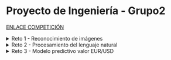 # Proyecto de Ingeniería - Grupo2

[ENLACE COMPETICIÓN](https://nuwe.io/dev/competitions/reto-ensena-oracle-espana)

<details>
  <summary>Reto 1 - Reconocimiento de imágenes</summary>
  En 2024, NUWE unirá tecnología y restauración lanzando en España la cadena de restaurantes del futuro: “NUWE EVA”. En “NUWE EVA" podrás elegir de entre un gran abanico de deliciosos platos que a simple vista parecerán la típica comida fast food, pero que estarán elaborados con los mejores ingredientes para que puedas disfrutar del mejor sabor y de la mejor calidad. Estarás comiendo en el restaurante healthy del momento. Y eso no es todo. Nuestro robot y talentoso camarero, “EVA”, os atenderá con gusto para ofreceros la mejor experiencia. (Caso ficticio)

  ## 🎯 Objetivo:
  Crea una clasificación de alimentos que estén o estarán presentes en nuestra carta, para que nuestro robot “EVA” pueda detectar lo que pedirán los comensales. Aquí tienes el data set para el desarrollo de tu reto.

  ## 💯 Evaluación:
  La evaluación y puntuación de este primer reto se evaluará con el criterio de F1-score macro.

  Está permitido tanto el entrenamiento manual del modelo como el transfer learning. El uso de datos externos puede ser penalizado.

  ## ✅ Formato de entrega
  Para el archivo que tiene que enviar le presentamos una plantilla de ejemplo de cómo tiene que ser el JSON:

  JSON template: https://storage.googleapis.com/challenges_events/01_2023/Vueling/Data/Vueling_F1/template.json

  En este fichero JSON es muy importante aclarar lo siguiente: Debes indicar la clave objetivo de cómo se visualiza; el valor será el JSON de los resultados del modelo de predicción. En estas predicciones la clave corresponderá a la fila con el idx_test y el valor será la predicción realizada por tu modelo.
</details>
<details>
  <summary>Reto 2 - Procesamiento del lenguaje natural</summary>
  
  ## ℹ️ Contexto
  “NUWE EVA”, la cadena de restauración fast food y healthy, sigue creciendo y queremos dar un paso más para mejorar y ofrecer el mejor servicio posible a nuestros clientes.

  Queremos evolucionar y ofrecer nuevas capacidades a nuestro robot y talentoso camarero, “EVA”, añadiendo la función de poder detectar, a través de frases y palabras utilizadas por los comensales, el grado de satisfacción de los platos probados y así ver qué platos y productos han gustado más o menos a los clientes.

  Nuestro robot ya sabe detectar lo que pedirán los comensales según los productos elegidos. Ahora queremos saber cuál es el feedback de cada cliente para detectar si le ha gustado o no el plato servido.
Dataset

  Para este reto, dispondrás de 2 CSVs: Train y Test. Como sus nombres indican, el primero te servirá para entrenar tu modelo de clasificación y el test para saber a qué etiqueta pertenecen. Contarás con los siguientes atributos para poder realizar las clasificaciones:

    train_idx/test_idx: Identificador de texto.
    text: revisar los datos para clasificar si son positivos o negativos.
    label: integer representation of the sentiment
    label_text: text of the sentiment

  Hay dos archivos descargables:

  - train.csv: [Descargar train.csv](https://storage.googleapis.com/challenges_events/03_2023/Oracle%202nd%20Reto/Data/train.csv)
  - test.csv: [Descargar test.csv](https://storage.googleapis.com/challenges_events/03_2023/Oracle%202nd%20Reto/Data/test.csv)


  ## 📖 Tareas
  Crea un modelo predictivo de clasificación para poder ordenar y o catalogar las reseñas. Primero entrena tu modelo con las reseñas de entrenamiento. Una vez tengas el modelo que maximice la puntuación F1 (macro.), utiliza las reseñas de prueba como entrada para tu modelo.

  ## ✅ Formato de entrega
  Para el archivo que tiene que enviar le presentamos una plantilla de ejemplo de cómo tiene que ser el JSON:

  JSON template: https://storage.googleapis.com/challenges_events/03_2023/Oracle%202nd%20Reto/Data/template.json

  En este fichero JSON es muy importante aclarar lo siguiente: Debes indicar la clave objetivo de cómo se visualiza; el valor será el JSON de los resultados del modelo de predicción. En estas predicciones la clave corresponderá a la fila con el idx_test y el valor será la predicción realizada por tu modelo.
  
  ⚠️ CONDICIONES PARA QUE SU SOLUCIÓN SEA EVALUADA CORRECTAMENTE:
  
  Su repositorio debe ser público.

  Tu repositorio debe estar en la rama 'main'. Si creaste tu repo desde VSCode y tu rama principal superior es 'master'. Necesitas crear una rama llamada 'main' y mover todo a esta rama.

  Dentro de tu repositorio debe estar el archivo 'predictions.json'.

  Si tu enlace termina en '.git' quita el '.git' de la url y pégalo.

  👍 Link correcto: https://github.com/CarlosIbCu/example_se
  
  👎 Link incorrecto: https://github.com/CarlosIbCu/example_se.git

  ## 💯 Evaluación
  La evaluación y puntuación de este segundo reto se evaluará también con el criterio de F1-score macro.

  Está permitido tanto el entrenamiento manual del modelo como el transfer learning. El uso de datos externos puede ser penalizado.
</details>
<details>
  <summary>Reto 3 - Modelo predictivo valor EUR/USD</summary>
  
  ## ➡️ Contexto:

NUWE EVA es una cadena de restaurantes innovadora y disruptiva que emplea robots para realizar todas las tareas humanas. Además de esta característica única, también buscan diferenciarse de los demás restaurantes en la forma en que asignan los precios a su carta. Han decidido vincular los precios del menú a las fluctuaciones del mercado de divisas, específicamente en el valor EUR/USD.

Si bien esta estrategia de pricing tiene el potencial de atraer a muchos comensales curiosos, también presenta un riesgo significativo para la estabilidad del negocio debido a la imprevisibilidad de los ingresos.

## 📄 Dataset:

Para este reto tendréis dos archivos descargables: un 'training_set.csv' y 'testing_set.csv'. El primero se debe emplear para el entrenamiento del modelo, y el segundo para introducirlo como input a tu modelo y entregar las predicciones. Abajo los parámetros que hay tener en cuenta:

- Time: Indica la fecha y hora en la que se registró el precio del par de divisas EUR/USD. Esto es fundamental para analizar las fluctuaciones y tendencias del mercado en diferentes períodos de tiempo.

- Open: Representa el precio de apertura del par EUR/USD en el período de tiempo especificado. Es el primer precio registrado al comienzo de dicho intervalo, como una hora, un día o una semana.

- High: Muestra el precio más alto alcanzado por el par EUR/USD durante el período de tiempo analizado. Este valor es útil para identificar los niveles de resistencia en el análisis técnico.

- Low: Refleja el precio más bajo alcanzado por el par EUR/USD en el período de tiempo estudiado. Este valor es relevante para determinar los niveles de soporte en el análisis técnico.

- Close: Indica el precio de cierre del par EUR/USD en el período de tiempo especificado. Es el último precio registrado antes de que finalice dicho intervalo, proporcionando una idea de cómo terminó la sesión de negociación.

- Volume: Muestra la cantidad de unidades de EUR/USD negociadas durante el período. El volumen puede ayudar a identificar la fuerza de una tendencia o confirmar la validez de un movimiento de precios.

- Label: Es la clase que les permitirá predecir ciertas dinámicas del mercado, permitiéndoles así estimar los márgenes de beneficio que tendrán en sus menús con antelación. Esta será la variable que se tendrá que predecir en el dataset de test.

Hay dos archivos descargables:

- training_set.csv: [Descargar training_set.csv.](https://challenges-asset-files.s3.us-east-2.amazonaws.com/0-challenges_data/2023_04/Oracle_3rd_challenge/training_set.csv)
- testing_set.csv: Se trata de una tabla que relaciona el EUR/USD del conjunto de datos de prueba con los atributos descritos anteriormente, excepto la etiqueta. [Descargar testing_set.csv](https://challenges-asset-files.s3.us-east-2.amazonaws.com/0-challenges_data/2023_04/Oracle_3rd_challenge/testing_set.csv)


## 🎯 Objetivo:

Crea un modelo predictivo de clasificación para poder entender las dinámicas de movimiento del EUR/USD, únicamente en base a valores del pasado y presente y por último integra el uso de APEX en el mismo.

1. Realiza un análisis exploratorio de los datos empleando APEX.

2. Crea un modelo predictivo que maximice la puntuación F1-score (macro). Entrenando tu modelo con el dataset de training (trainig_test.csv), y efectuando las predicciones sobre el dataset de testing (testing_set.csv).

3. Crea una presentación (máx 9 slides) con la siguiente estructura:
- Portada.
- Análisis exploratorio de los datos: Resumen y visualizaciones clave.
- Preprocesamiento de los datos: Pasos principales y criterios utilizados.
- Modelos y técnicas de predicción: Modelos seleccionados y justificación.
- Entrenamiento, validación y resultados: Proceso y métricas principales.
- Conclusiones.

Se pueden usar fuentes de datos externas para la resolución del reto, como por ejemplo datos históricos de tweets, noticias, etc.

IMPORTANTE:
Hay que tener cuidado de no incurrir en el look-ahead bias. Esto será penalizado. El modelo solo puede utilizar valores actuales (t) o pasados (t-1,...t-n) como elementos predictivos. Si el modelo emplea datos futuros, es decir (t+n), el modelo estaría accediendo a información futura, por lo que la predicción no será válida.

EJEMPLO:
Para predecir el label del día 18 de Mayo de 2018, el modelo tan solo podrá usar las variables de predicción referentes al 18 de Mayo de 2018 y de los días previos (17,16,15... de Mayo de 2018).

Os dejamos un vídeo con trucos para el desarrollo del tercer reto, de la mano de Joan Itarte, Technical Manager - Emerging Technology en Oracle España: [VER VÍDEO (ESP)](https://videohub.oracle.com/media/t/1_vwnhlwt2)

## ℹ️ APEX:

Pasos para solicitar un workspace en APEX: Los equipos participantes del reto deberán cursar los siguientes pasos para acceder a la prueba gratuita de APEX y solicitar un workspace:

- Acceder URL: https://apex.oracle.com/es/
- Seleccionar opción “Comenzar prueba gratuita hoy mismo”.
- Solicitar un espacio de trabajo gratuito en apex.oracle.com .
- Identificar nombre, apellido, correo electrónico, nombre del workspace
- Responder cuestionario.
- Submit Request
- Acceder correo electrónico identificado para realizar el “cambio de contraseña” y acceder al workspace generado.

Aquí tenéis un video explicativo de los pasos a seguir para solicitar workspace en APEX: VER VÍDEO (ENG) . SQL para crear la tabla:

CREATE TABLE RELACION_EUR_USD(  "ID" NUMBER NOT NULL ENABLE,
      "TIME" TIMESTAMP (6) NOT NULL ENABLE,      
      "OPEN" NUMBER,
      "HIGH" NUMBER,
      "LOW" NUMBER,
      "CLOSE" NUMBER,
      "VOLUME" NUMBER,
      "LABEL" NUMBER,
      CONSTRAINT "RELACION_EUR_USD_PK" PRIMARY KEY ("ID")
USING INDEX ENABLE
) ;

## ✅ Formato de entrega:

Debe de haber al menos los siguientes 3 archivos:

1. Archivo predictions.json
   
   Las predicciones del dataset 'testing_set.csv' deben estar en un archivo JSON llamado predictions.json, un ejemplo se puede encontrar en el siguiente link.
   
   En este fichero de predicciones, en formato json, cada fila corresponderá al valor predicho del test_idx , es decir, si el primer valor es un 2 significa que este 2 corresponde al primer fichero del conjunto de datos de prueba.
   
   Es IMPORTANTE llamar a la columna target tal y como se especifica en el formato. Recuerda que puedes usar la función to_json de pandas para convertir tu dataframe a json, la longitud de las predicciones tiene que ser la misma que en testing_set.csv.

2. Archivo 2: presentation.pdf: Este archivo debe de contener la presentación.

3. Archivo 3: main.py or main.ipynb: Este archivo debe contener el main de tu código fuente.

## ✍️ Evaluación:

En la evaluación se tendrá en cuenta lo siguiente:

- 1000/1500 (presentación): La presentación será evaluado por un jurado compuesto por el equipo técnico de Oracle. Los campos en los que se valoraran en esta presentación son:
        250 pts: Claridad en la exposición del EDA (Análisis exploratorio de los datos) y empleo de APEX.
        250 pts: Coherencia y organización del proceso de resolución.
        250 pts: Calidad y justificación de las técnicas y métodos empleados.
        250 pts: Interpretación de resultados y aplicabilidad de las soluciones.

- 500/1500 (F1 score): A partir de F1-score (macro) del modelo predictivo. Comparando las predicciones de tu modelo del dataset de testing, con las del ground truth.

Está permitido el uso de transfer learning y de datos externos como tweets, noticias, etc... IMPORTANTE: Hay que tener cuidado de no incurrir en el look-ahead bias. Esto será penalizado.

REFERENCIAS DE QUANTITATIVE FINANCE:
- [Beginner’s Guide to Quantitative Trading I: Useful skills and where to find them](https://medium.com/auquan/a-beginners-guide-to-quantitative-trading-e6ed5d6b1c0d)
- [Beginner's Guide to Quantitative Trading](https://www.quantstart.com/articles/Beginners-Guide-to-Quantitative-Trading)
- [Python for Finance, Part 2: Intro to Quantitative Trading Strategies](https://www.learndatasci.com/tutorials/python-finance-part-2-intro-quantitative-trading-strategies/)
- [Quantitative Finance Books](https://www.wallstreetmojo.com/top-best-quantitative-finance-books)

REFERENCIAS APEX:
- [Curso de "learning path" en mylearn de oracle.](https://mylearn.oracle.com/ou/learning-path/oracle-apex-foundations/112444)
- [Laboratorios prácticos de Oracle sobre el uso de APEX](https://apex.oracle.com/es/learn/tutorials/)
- [Guia introducción al uso de aplicaciones de Oracle APEX](https://docs.oracle.com/en/database/oracle/apex/22.2/aeeug/index.html)
- [Libros articulos referenciados por Oracle de terceros](https://apex.oracle.com/es/learn/books/)
- [Creating charts (App builder User Guide)](https://docs.oracle.com/en/database/oracle/apex/22.2/htmdb/creating-charts.html/)
- [Sample charts (App builder User Guide)](https://apex.oracle.com/pls/apex/r/apex_pm/sample-charts/home)
</details>
